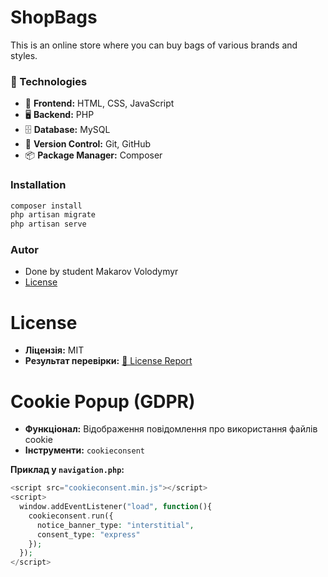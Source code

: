 # ShopBags
This is an online store where you can buy bags of various brands and styles.

### 🚀 Technologies  
- 🎨 **Frontend:** HTML, CSS, JavaScript  
- 🖥 **Backend:** PHP  
- 🗄 **Database:** MySQL 
- 🔄 **Version Control:** Git, GitHub  
- 📦 **Package Manager:** Composer  
### Installation
```bash
composer install
php artisan migrate
php artisan serve
```
### Autor 
- Done by student Makarov Volodymyr
- [License](https://github.com/vovan4ik1/ShopBags?tab=MIT-1-ov-file)

# License
- **Ліцензія:** MIT
- **Результат перевірки:** [📜 License Report](license-report.txt)

# Cookie Popup (GDPR)
- **Функціонал:** Відображення повідомлення про використання файлів cookie
- **Інструменти:** `cookieconsent`

**Приклад у `navigation.php`:**
```php
<script src="cookieconsent.min.js"></script>
<script>
  window.addEventListener("load", function(){
    cookieconsent.run({
      notice_banner_type: "interstitial",
      consent_type: "express"
    });
  });
</script>
